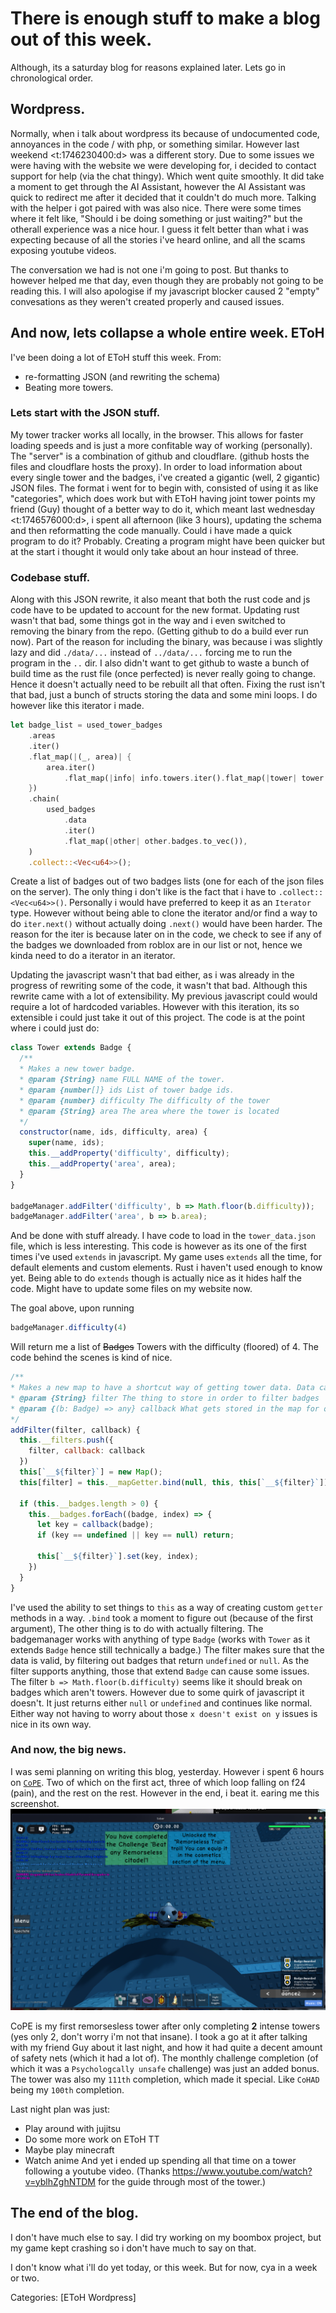 # There is enough stuff to make a blog out of this week.
Although, its a saturday blog for reasons explained later. Lets go in chronological order.

## Wordpress.
Normally, when i talk about wordpress its because of undocumented code, annoyances in the code / with php, or something similar. However last weekend <t:1746230400:d> was a different story. Due to some issues we were having with the website we were developing
for, i decided to contact support for help (via the chat thingy). Which went quite smoothly. It did take a moment to get through the AI Assistant, however the AI Assistant was quick to redirect me after it decided that it couldn't do much more. Talking with the
helper i got paired with was also nice. There were some times where it felt like, "Should i be doing something or just waiting?" but the otherall experience was a nice hour. I guess it felt better than what i was expecting because of all the stories i've heard
online, and all the scams exposing youtube videos.

The conversation we had is not one i'm going to post. But thanks to however helped me that day, even though they are probably not going to be reading this. I will also apologise if my javascript blocker caused 2 "empty" convesations as they weren't created
properly and caused issues.

## And now, lets collapse a whole entire week. EToH
I've been doing a lot of EToH stuff this week. From:
- re-formatting JSON (and rewriting the schema)
- Beating more towers.

### Lets start with the JSON stuff.
My tower tracker works all locally, in the browser. This allows for faster loading speeds and is just a more confitable way of working (personally). The "server" is a combination of github and cloudflare. (github hosts the files and cloudflare hosts the proxy).
In order to load information about every single tower and the badges, i've created a gigantic (well, 2 gigantic) JSON files. The format i went for to begin with, consisted of using it as like "categories", which does work but with EToH having joint tower points
my friend (Guy) thought of a better way to do it, which meant last wednesday <t:1746576000:d>, i spent all afternoon (like 3 hours), updating the schema and then reformatting the code manually. Could i have made a quick program to do it? Probably.
Creating a program might have been quicker but at the start i thought it would only take about an hour instead of three.

### Codebase stuff.
Along with this JSON rewrite, it also meant that both the rust code and js code have to be updated to account for the new format. Updating rust wasn't that bad, some things got in the way and i even switched to removing the binary from the repo. (Getting github
to do a build ever run now). Part of the reason for including the binary, was because i was slightly lazy and did `./data/...` instead of `../data/...` forcing me to run the program in the `..` dir. I also didn't want to get github to waste a bunch of build time
as the rust file (once perfected) is never really going to change. Hence it doesn't actually need to be rebuilt all that often. Fixing the rust isn't that bad, just a bunch of structs storing the data and some mini loops. I do however like this iterator i made.
```rs
let badge_list = used_tower_badges
    .areas
    .iter()
    .flat_map(|(_, area)| {
        area.iter()
            .flat_map(|info| info.towers.iter().flat_map(|tower| tower.badges.to_vec()))
    })
    .chain(
        used_badges
            .data
            .iter()
            .flat_map(|other| other.badges.to_vec()),
    )
    .collect::<Vec<u64>>();
```
Create a list of badges out of two badges lists (one for each of the json files on the server). The only thing i don't like is the fact that i have to `.collect::<Vec<u64>>()`. Personally i would have preferred to keep it as an `Iterator` type. However without
being able to clone the iterator and/or find a way to do `iter.next()` without actually doing `.next()` would have been harder. The reason for the iter is because later on in the code, we check to see if any of the badges we downloaded from roblox are in
our list or not, hence we kinda need to do a iterator in an iterator.

Updating the javascript wasn't that bad either, as i was already in the progress of rewriting some of the code, it wasn't that bad. Although this rewrite came with a lot of extensibility. My previous javascript could would require a lot of hardcoded variables.
However with this iteration, its so extensible i could just take it out of this project. The code is at the point where i could just do:
```js
class Tower extends Badge {
  /**
  * Makes a new tower badge.
  * @param {String} name FULL NAME of the tower.
  * @param {number[]} ids List of tower badge ids.
  * @param {number} difficulty The difficulty of the tower
  * @param {String} area The area where the tower is located
  */
  constructor(name, ids, difficulty, area) {
    super(name, ids);
    this.__addProperty('difficulty', difficulty);
    this.__addProperty('area', area);
  }
}

badgeManager.addFilter('difficulty', b => Math.floor(b.difficulty));
badgeManager.addFilter('area', b => b.area);
```
And be done with stuff already. I have code to load in the `tower_data.json` file, which is less interesting. This code is however as its one of the first times i've used `extends` in javascript. My game uses `extends` all the time, for default elements and
custom elements. Rust i haven't used enough to know yet. Being able to do `extends` though is actually nice as it hides half the code. Might have to update some files on my website now.

The goal above, upon running
```js
badgeManager.difficulty(4)
```
Will return me a list of ~~Badges~~ Towers with the difficulty (floored) of 4. The code behind the scenes is kind of nice.
```js
/**
* Makes a new map to have a shortcut way of getting tower data. Data can now be retrieved using `class['filter']('test')`
* @param {String} filter The thing to store in order to filter badges
* @param {(b: Badge) => any} callback What gets stored in the map for quick access to the badges
*/
addFilter(filter, callback) {
  this.__filters.push({
    filter, callback: callback
  })
  this[`__${filter}`] = new Map();
  this[filter] = this.__mapGetter.bind(null, this, this[`__${filter}`]);

  if (this.__badges.length > 0) {
    this.__badges.forEach((badge, index) => {
      let key = callback(badge);
      if (key == undefined || key == null) return;

      this[`__${filter}`].set(key, index);
    })
  }
}
```
I've used the ability to set things to `this` as a way of creating custom `getter` methods in a way. `.bind` took a moment to figure out (because of the first argument), The other thing is to do with actually filtering. The badgemanager works with anything of type
`Badge` (works with `Tower` as it extends `Badge` hence still technically a badge.) The filter makes sure that the data is valid, by filtering out badges that return `undefined` or `null`. As the filter supports anything, those that extend `Badge` can cause some
issues. The filter `b => Math.floor(b.difficulty)` seems like it should break on badges which aren't towers. However due to some quirk of javascript it doesn't. It just returns either `null` or `undefined` and continues like normal. Either way not having to worry
about those `x doesn't exist on y` issues is nice in its own way.

### And now, the big news.
I was semi planning on writing this blog, yesterday. However i spent 6 hours on [`CoPE`](https://jtoh.fandom.com/wiki/Citadel_of_Pyramid_Escapades). Two of which on the first act, three of which loop falling on f24 (pain), and the rest on the rest. However in the
end, i beat it. earing me this screenshot.
![Screenshot of beeting a tower. Top left contains the chat with the win messages. Top middle contains the beating first remolesses message and completing a monthly challenge. Bottom right shows two badges being awarded](Blog/Assets/2025-05-10/Screenshot_20250510_031322.png)

CoPE is my first remorsesless tower after only completing **2** intense towers (yes only 2, don't worry i'm not that insane). I took a go at it after talking with my friend Guy about it last night, and how it had quite a decent amount of safety nets (which it
had a lot of). The monthly challenge completion (of which it was a `Psychologcally unsafe` challenge) was just an added bonus. The tower was also my `111th` completion, which made it special. Like `CoHAD` being my `100th` completion.

Last night plan was just:
- Play around with jujitsu
- Do some more work on EToH TT
- Maybe play minecraft
- Watch anime
And yet i ended up spending all that time on a tower following a youtube video. (Thanks https://www.youtube.com/watch?v=yblhZghNTDM for the guide through most of the tower.)

## The end of the blog.
I don't have much else to say. I did try working on my boombox project, but my game kept crashing so i don't have much to say on that.

I don't know what i'll do yet today, or this week. But for now, cya in a week or two.

Categories: [EToH Wordpress]
